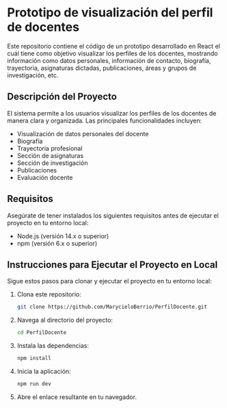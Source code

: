 # Prototipo de visualización del perfil de docentes

Este repositorio contiene el código de un prototipo desarrollado en React el cuál tiene como objetivo visualizar 
los perfiles de los docentes, mostrando información como datos personales, información de contacto, biografía, 
trayectoria, asignaturas dictadas, publicaciones, áreas y grupos de investigación, etc.

## Descripción del Proyecto

El sistema permite a los usuarios visualizar los perfiles de los docentes de manera clara y organizada. Las principales funcionalidades incluyen:

- Visualización de datos personales del docente
- Biografía
- Trayectoria profesional
- Sección de asignaturas
- Sección de investigación
- Publicaciones
- Evaluación docente

## Requisitos

Asegúrate de tener instalados los siguientes requisitos antes de ejecutar el proyecto en tu entorno local:

- Node.js (versión 14.x o superior)
- npm (versión 6.x o superior)

## Instrucciones para Ejecutar el Proyecto en Local

Sigue estos pasos para clonar y ejecutar el proyecto en tu entorno local:

1. Clona este repositorio:
    ```bash
    git clone https://github.com/MarycieloBerrio/PerfilDocente.git
    ```

2. Navega al directorio del proyecto:
    ```bash
    cd PerfilDocente
    ```

3. Instala las dependencias:
    ```bash
    npm install
    ```

4. Inicia la aplicación:
    ```bash
    npm run dev
    ```

5. Abre el enlace resultante en tu navegador.

